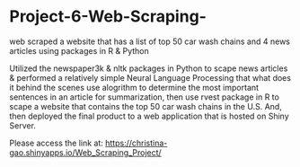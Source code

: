 # Project-6-Web-Scraping-
web scraped a website that has a list of top 50 car wash chains and 4 news articles using packages in R &amp; Python

Utilized the newspaper3k & nltk packages in Python to scape news articles & performed a relatively simple Neural Language Processing that what does it behind the scenes use alogrithm to determine the most important sentences in an article for summarization, then use rvest package in R to scape a website that contains the top 50 car wash chains in the U.S. And, then deployed the final product to a web application that is hosted on Shiny Server. 

Please access the link at: 
https://christina-gao.shinyapps.io/Web_Scraping_Project/
